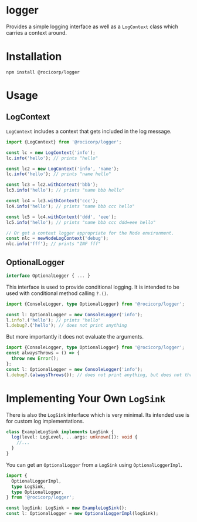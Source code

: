# logger

Provides a simple logging interface as well as a `LogContext` class which
carries a context around.

# Installation

```
npm install @rocicorp/logger
```

# Usage

## LogContext

`LogContext` includes a context that gets included in the log message.

```js
import {LogContext} from '@rocicorp/logger';

const lc = new LogContext('info');
lc.info('hello'); // prints "hello"

const lc2 = new LogContext('info', 'name');
lc.info('hello'); // prints "name hello"

const lc3 = lc2.withContext('bbb');
lc3.info('hello'); // prints "name bbb hello"

const lc4 = lc3.withContext('ccc');
lc4.info('hello'); // prints "name bbb ccc hello"

const lc5 = lc4.withContext('ddd', 'eee');
lc5.info('hello'); // prints "name bbb ccc ddd=eee hello"

// Or get a context logger appropriate for the Node environment.
const nlc = newNodeLogContext('debug');
nlc.info('fff'); // prints "INF fff"
```

## OptionalLogger

```ts
interface OptionalLogger { ... }
```

This interface is used to provide conditional logging. It is intended to be used
with conditional method calling `?.()`.

```ts
import {ConsoleLogger, type OptionalLogger} from '@rocicorp/logger';

const l: OptionalLogger = new ConsoleLogger('info');
l.info?.('hello'); // prints "hello"
l.debug?.('hello'); // does not print anything
```

But more importantly it does not evaluate the arguments.

```ts
import {ConsoleLogger, type OptionalLogger} from '@rocicorp/logger';
const alwaysThrows = () => {
  throw new Error();
};
const l: OptionalLogger = new ConsoleLogger('info');
l.debug?.(alwaysThrows()); // does not print anything, but does not throw
```

# Implementing Your Own `LogSink`

There is also the `LogSink` interface which is very minimal. Its intended use is
for custom log implementations.

```ts
class ExampleLogSink implements LogSink {
  log(level: LogLevel, ...args: unknown[]): void {
    //...
  }
}
```

You can get an `OptionalLogger` from a `LogSink` using `OptionalLoggerImpl`.

```ts
import {
  OptionalLoggerImpl,
  type LogSink,
  type OptionalLogger,
} from '@rocicorp/logger';

const logSink: LogSink = new ExampleLogSink();
const l: OptionalLogger = new OptionalLoggerImpl(logSink);
```
